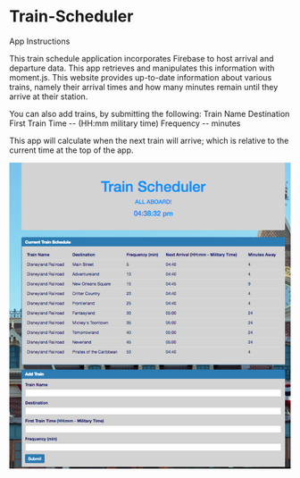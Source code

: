 # Train-Scheduler

App Instructions

This train schedule application incorporates Firebase to host arrival and departure data. This app retrieves and manipulates this information with moment.js. This website provides up-to-date information about various trains, namely their arrival times and how many minutes remain until they arrive at their station.

You can also add trains, by submitting the following:
  Train Name
  Destination 
  First Train Time -- (HH:mm military time)
  Frequency -- minutes

This app will calculate when the next train will arrive; which is relative to the current time at the top of the app.

![alt text](https://github.com/nicolemibarra/Train-Scheduler/blob/master/assets/images/Train%20Scheduler%20App.png)
